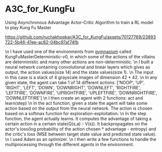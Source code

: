 # A3C_for_KungFu
Using Asynchronous Advantage Actor-Critic Algorithm to train a RL model to play Kung Fu Master


https://github.com/ruchakhopkar/A3C_for_KungFu/assets/70127769/23893722-5b46-41ee-ac82-04bc97af74fb


\n I have used one of the environments from [gymnasium](https://gymnasium.farama.org/content/basic_usage/) called KungFuMasterDeterministic-v0, in which some of the actions of the villains are deterministic and many other actions are non-deterministic.
\n I built a neural network containing convolutional and linear layers which gives as output, the action values(size 14) and the state values(size 1). 
\n The input in this case is a stack of 4 grayscale images of dimension 42 * 42.
\n In any given state, the agent can take 1 of 14 different actions: ['NOOP', 'UP', 'RIGHT', 'LEFT', 'DOWN', 'DOWNRIGHT', 'DOWNLEFT', 'RIGHTFIRE', 'LEFTFIRE', 'DOWNFIRE', 'UPRIGHTFIRE', 'UPLEFTFIRE', 'DOWNRIGHTFIRE', 'DOWNLEFTFIRE']
\n I then create an agent with 2 functions: act and learn(step)
\n In the act function, given a state the agent will take some action based on the output from the neural network. The action is chosen based on a softmax function for exploration-exploitation.
\n In the step function, the agent actually learns. It computes the advantage of taking a certain action in a certain state(Q(s,a) - V(s)). It backpropagates on the actor's loss(log probability of the action chosen * advantage - entropy) and the critic's loss (MSE between target state value and predicted state value).
\n I used Adam as an optimizer. 
\n I then write a few functions to handle the multiprocessing through the different agents in the environment. 
